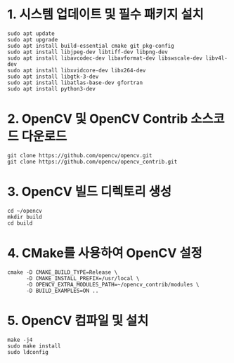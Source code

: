 # 1. 시스템 업데이트 및 필수 패키지 설치
```
sudo apt update
sudo apt upgrade
sudo apt install build-essential cmake git pkg-config
sudo apt install libjpeg-dev libtiff-dev libpng-dev
sudo apt install libavcodec-dev libavformat-dev libswscale-dev libv4l-dev
sudo apt install libxvidcore-dev libx264-dev
sudo apt install libgtk-3-dev
sudo apt install libatlas-base-dev gfortran
sudo apt install python3-dev
```
# 2. OpenCV 및 OpenCV Contrib 소스코드 다운로드
```
git clone https://github.com/opencv/opencv.git
git clone https://github.com/opencv/opencv_contrib.git
```
# 3. OpenCV 빌드 디렉토리 생성
```
cd ~/opencv
mkdir build
cd build
```
# 4. CMake를 사용하여 OpenCV 설정
```
cmake -D CMAKE_BUILD_TYPE=Release \
      -D CMAKE_INSTALL_PREFIX=/usr/local \
      -D OPENCV_EXTRA_MODULES_PATH=~/opencv_contrib/modules \
      -D BUILD_EXAMPLES=ON ..
```
# 5. OpenCV 컴파일 및 설치
```
make -j4
sudo make install
sudo ldconfig
```
